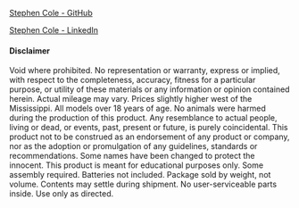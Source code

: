 [Stephen Cole - GitHub](https://github.com/mysticole928)

[Stephen Cole - LinkedIn](https://www.linkedin.com/in/mysticole928/)


#### Disclaimer

Void where prohibited. No representation or warranty, express or implied, with respect to the completeness, accuracy, fitness for a particular purpose, or utility of these materials or any information or opinion contained herein. Actual mileage may vary. Prices slightly higher west of the Mississippi. All models over 18 years of age. No animals were harmed during the production of this product. Any resemblance to actual people, living or dead, or events, past, present or future, is purely coincidental. This product not to be construed as an endorsement of any product or company, nor as the adoption or promulgation of any guidelines, standards or recommendations. Some names have been changed to protect the innocent. This product is meant for educational purposes only. Some assembly required. Batteries not included. Package sold by weight, not volume. Contents may settle during shipment. No user-serviceable parts inside. Use only as directed.